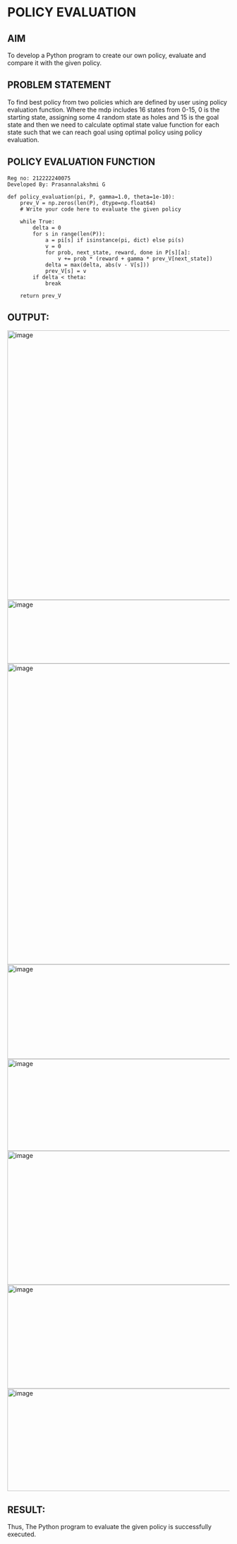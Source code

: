 # POLICY EVALUATION

## AIM
To develop a Python program to create our own policy, evaluate and compare it with the given policy.

## PROBLEM STATEMENT
To find best policy from two policies which are defined by user using policy evaluation function. Where the mdp includes 16 states from 0-15, 0 is the starting state, assigning some 4 random state as holes and 15 is the goal state and then we need to calculate optimal state value function for each state such that we can reach goal using optimal policy using policy evaluation.

## POLICY EVALUATION FUNCTION


```
Reg no: 212222240075
Developed By: Prasannalakshmi G

```
```
def policy_evaluation(pi, P, gamma=1.0, theta=1e-10):
    prev_V = np.zeros(len(P), dtype=np.float64)
    # Write your code here to evaluate the given policy

    while True:
        delta = 0
        for s in range(len(P)):
            a = pi[s] if isinstance(pi, dict) else pi(s)
            v = 0
            for prob, next_state, reward, done in P[s][a]:
                v += prob * (reward + gamma * prev_V[next_state])
            delta = max(delta, abs(v - V[s]))
            prev_V[s] = v
        if delta < theta:
            break
    
    return prev_V
```

## OUTPUT:

<img width="847" height="610" alt="image" src="https://github.com/user-attachments/assets/903ccfb8-52c5-4675-b4b6-47f914fe929c" />

<img width="965" height="144" alt="image" src="https://github.com/user-attachments/assets/3afdfbff-b40f-474a-82a4-8f864634f750" />

<img width="702" height="681" alt="image" src="https://github.com/user-attachments/assets/d5b1b963-514c-4002-8f96-35fed1e1686f" />

<img width="881" height="214" alt="image" src="https://github.com/user-attachments/assets/63199ae3-db1a-4c00-9b41-c567fec230de" />

<img width="701" height="208" alt="image" src="https://github.com/user-attachments/assets/64b2111e-9b27-4a4f-8377-d898375ba6d7" />

<img width="627" height="303" alt="image" src="https://github.com/user-attachments/assets/439a998b-28a2-4333-b183-08b0d10eb44c" />

<img width="818" height="235" alt="image" src="https://github.com/user-attachments/assets/9a43334c-d7a8-41de-9c7d-1dfd01bfa698" />

<img width="562" height="232" alt="image" src="https://github.com/user-attachments/assets/3635cad3-d867-48a1-956a-8c3b1a71c616" />



## RESULT:

Thus, The Python program to evaluate the given policy is successfully executed.
